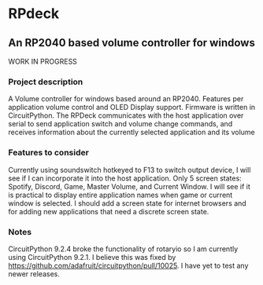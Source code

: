 # RPdeck
## An RP2040 based volume controller for windows

WORK IN PROGRESS

### Project description
A Volume controller for windows based around an RP2040. Features per application volume control and OLED Display support.
Firmware is written in CircuitPython. The RPDeck communicates with the host application over serial to send application switch and volume change commands, and receives information about the currently selected application and its volume

### Features to consider
Currently using soundswitch hotkeyed to F13 to switch output device, I will see if I can incorporate it into the host application.
Only 5 screen states: Spotify, Discord, Game, Master Volume, and Current Window. I will see if it is practical to display entire application names when game or current window is selected. I should add a screen state for internet browsers and for adding new applications that need a discrete screen state.

### Notes
CircuitPython 9.2.4 broke the functionality of rotaryio so I am currently using CircuitPython 9.2.1. I believe this was fixed by https://github.com/adafruit/circuitpython/pull/10025. I have yet to test any newer releases.
